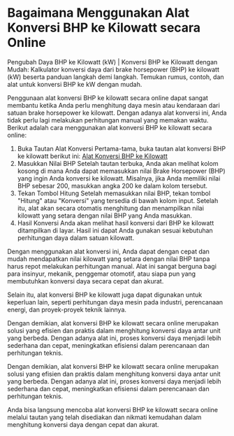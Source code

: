 Bagaimana Menggunakan Alat Konversi BHP ke Kilowatt secara Online
=================================================================

Pengubah Daya BHP ke Kilowatt (kW) | Konversi BHP ke Kilowatt dengan Mudah: Kalkulator konversi daya dari brake horsepower (BHP) ke kilowatt (kW) beserta panduan langkah demi langkah. Temukan rumus, contoh, dan alat untuk konversi BHP ke kW dengan mudah.

Penggunaan alat konversi BHP ke kilowatt secara online dapat sangat membantu ketika Anda perlu menghitung daya mesin atau kendaraan dari satuan brake horsepower ke kilowatt. Dengan adanya alat konversi ini, Anda tidak perlu lagi melakukan perhitungan manual yang memakan waktu. Berikut adalah cara menggunakan alat konversi BHP ke kilowatt secara online:

1. Buka Tautan Alat Konversi Pertama-tama, buka tautan alat konversi BHP ke kilowatt berikut ini: [Alat Konversi BHP ke Kilowatt](https://www.onlinecalculatorsfree.com/id/convert/bhp-to-kilowatts.html)
2. Masukkan Nilai BHP Setelah tautan terbuka, Anda akan melihat kolom kosong di mana Anda dapat memasukkan nilai Brake Horsepower (BHP) yang ingin Anda konversi ke kilowatt. Misalnya, jika Anda memiliki nilai BHP sebesar 200, masukkan angka 200 ke dalam kolom tersebut.
3. Tekan Tombol Hitung Setelah memasukkan nilai BHP, tekan tombol "Hitung" atau "Konversi" yang tersedia di bawah kolom input. Setelah itu, alat akan secara otomatis menghitung dan menampilkan nilai kilowatt yang setara dengan nilai BHP yang Anda masukkan.
4. Hasil Konversi Anda akan melihat hasil konversi dari BHP ke kilowatt ditampilkan di layar. Hasil ini dapat Anda gunakan sesuai kebutuhan perhitungan daya dalam satuan kilowatt.

Dengan menggunakan alat konversi ini, Anda dapat dengan cepat dan mudah mendapatkan nilai kilowatt yang setara dengan nilai BHP tanpa harus repot melakukan perhitungan manual. Alat ini sangat berguna bagi para insinyur, mekanik, penggemar otomotif, atau siapa pun yang membutuhkan konversi daya secara cepat dan akurat.

Selain itu, alat konversi BHP ke kilowatt juga dapat digunakan untuk keperluan lain, seperti perhitungan daya mesin pada industri, perencanaan energi, dan proyek-proyek teknik lainnya.

Dengan demikian, alat konversi BHP ke kilowatt secara online merupakan solusi yang efisien dan praktis dalam menghitung konversi daya antar unit yang berbeda. Dengan adanya alat ini, proses konversi daya menjadi lebih sederhana dan cepat, meningkatkan efisiensi dalam perencanaan dan perhitungan teknis.

Dengan demikian, alat konversi BHP ke kilowatt secara online merupakan solusi yang efisien dan praktis dalam menghitung konversi daya antar unit yang berbeda. Dengan adanya alat ini, proses konversi daya menjadi lebih sederhana dan cepat, meningkatkan efisiensi dalam perencanaan dan perhitungan teknis.

Anda bisa langsung mencoba alat konversi BHP ke kilowatt secara online melalui tautan yang telah disediakan dan nikmati kemudahan dalam menghitung konversi daya dengan cepat dan akurat.